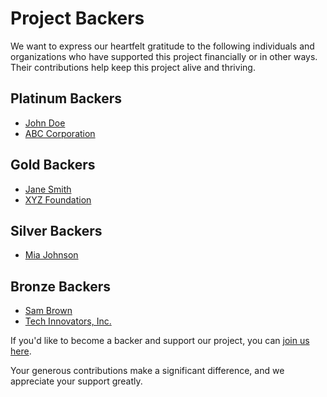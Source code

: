 # Project Backers

We want to express our heartfelt gratitude to the following individuals and organizations who have supported this project financially or in other ways. Their contributions help keep this project alive and thriving.

## Platinum Backers

- [John Doe](https://example.com/johndoe)
- [ABC Corporation](https://example.com/abccorp)

## Gold Backers

- [Jane Smith](https://example.com/janesmith)
- [XYZ Foundation](https://example.com/xyzfoundation)

## Silver Backers

- [Mia Johnson](https://example.com/miajohnson)

## Bronze Backers

- [Sam Brown](https://example.com/sambrown)
- [Tech Innovators, Inc.](https://example.com/techinnovators)

If you'd like to become a backer and support our project, you can [join us here](https://example.com/support).

Your generous contributions make a significant difference, and we appreciate your support greatly.
